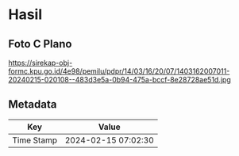 # Hasil

## Foto C Plano

https://sirekap-obj-formc.kpu.go.id/4e98/pemilu/pdpr/14/03/16/20/07/1403162007011-20240215-020108--483d3e5a-0b94-475a-bccf-8e28728ae51d.jpg


## Metadata

| Key        | Value               |
| ---------- | ------------------- |
| Time Stamp | 2024-02-15 07:02:30 |



